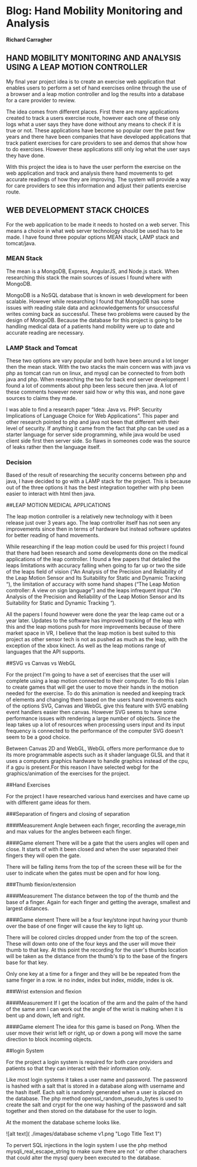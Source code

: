 # Blog: Hand Mobility Monitoring and Analysis

**Richard Carragher**

## HAND MOBILITY MONITORING AND ANALYSIS USING A LEAP MOTION CONTROLLER

My final year project idea is to create an exercise web application that enables users to perform a set of hand exercises online through the use of a browser and a leap motion controller and log the results into a database for a care provider to review.

The idea comes from different places. First there are many applications created to track a users exercise route, however each one of these only logs what a user says they have done without any means to check if it is true or not. These applications have become so popular over the past few years and there have been companies that have developed applications that track patient exercises for care providers to see and demos that show how to do exercises. However these applications still only log what the user says they have done.

With this project the idea is to have the user perform the exercise on the web application and track and analysis there hand movements to get accurate readings of how they are improving. The system will provide a way for care providers to see this information and adjust their patients exercise route.

## WEB DEVELOPMENT STACK CHOICES

For the web application to be made it needs to hosted on a web server. This means a choice in what web server technology should be used has to be made. I have found three popular options MEAN stack, LAMP stack and tomcat/java.

### MEAN Stack
The mean is a MongoDB, Express,  AngularJS, and Node.js stack.  When researching this stack the main sources of issues I found where with MongoDB.

MongoDB is a  NoSQL database that is known in web development for been scalable. However while researching I found that MongoDB has some issues with reading stale data and acknowledgements for unsuccessful  writes coming back as successful. These two problems were caused by the design of MongoDB. Because the database for this project is going to be handling medical data of a patients hand mobility were up to date and accurate reading are necessary.

### LAMP Stack and Tomcat
These two options are vary popular and both have been around a lot longer then the mean stack. With the two stacks the main concern was with java vs php as tomcat can run on linux, and mysql can be connected to from both java and php. When researching the two for back end server development I found a lot of comments about php been less secure then java. A lot of these comments however never said how or why this was, and none gave sources to claims they made.

I was able to find a research paper  “Idea: Java vs. PHP: Security Implications of Language Choice for Web Applications”. This paper and other research pointed to php and java not been that different with their level of security. If anything it came from the fact that php can be used as a starter language for server side programming, while java would be used client side first then server side. So flaws in someones code was the source of leaks rather then the language itself.

### Decision
Based of the result of researching the security concerns between php and java, I have decided to go with a LAMP stack for the project. This is because out of the three options it has the best integration together with php been easier to interact with html then java.

##LEAP MOTION MEDICAL APPLICATIONS

The leap motion controller is a relatively new technology with it been release just over 3  years ago. The leap controller itself has not seen any improvements since then in terms of hardware but instead software updates for better reading of hand movements.

While researching if the leap motion could be used for this project I found that there had been research and some developments done on the medical applications of the leap controller. I found a few papers that detailed the leaps limitations with accuracy falling when going to far up or two the side of the leaps field of vision (“An Analysis of the Precision and Reliability of the Leap Motion Sensor and Its Suitability for Static and Dynamic Tracking “), the limitation of accuracy with some hand shapes (“The Leap Motion controller: A view on sign language”) and the leaps infrequent input (“An Analysis of the Precision and Reliability of the Leap Motion Sensor and Its Suitability for Static and Dynamic Tracking “).

All the papers I found however were done the year the leap came out or a year later. Updates to the software has improved tracking of the leap with this and the leap motions push for more improvements because of there market space in VR, I believe that the leap motion is best suited to this project as other sensor tech is not as pushed as much as the leap, with the exception of the xbox kinect. As well as the leap motions range of languages that the API supports.

##SVG vs Canvas vs WebGL

For the project I'm going to have a set of exercises that the user will complete using a leap motion connected to their computer. To do this I plan to create games that will get the user to move their hands in the motion needed for the exercise. To do this animation is needed and keeping track of elements and changing them based on the users hand movements each of the options SVG, Canvas and WebGL give this feature with SVG enabling event handlers easier then canvas. However SVG seems to have some performance issues with rendering a large number of objects. Since the leap takes up a lot of resources when processing users input and its input frequency is connected to the performance of the computer SVG doesn't seem to be a good choice.

Between Canvas 2D and WebGL, WebGL offers more performance due to its more programmable aspects such as it shader language GLSL and that it uses a computers graphics hardware to handle graphics instead of the cpu, if a gpu is present.For this reason I have selected webgl for the graphics/animation of the exercises for the project.

##Hand Exercises 

For the project I have researched various hand exercises and have came up with different game ideas for them.

###Separation of fingers and closing of separation

####Measurement
 Angle between each finger, recording the average,min and max values for the angles between each finger.
 
####Game element
There will be a gate that the users angles will open and close. It starts of with it been closed and when the user separated their fingers they will open the gate.
 
There will be falling items from the top of the screen these will be for the user to indicate when the gates must be open and for how long.

###Thumb flexion/extension

####Measurement
The distance between the top of the thumb and the base of a finger. Again for each finger and getting the average, smallest and largest distances.
 
####Game element
There will be a four key/stone input having your thumb over the base of one finger will cause the key to light up.
 
There will be colored circles dropped under from the top of the screen. These will down onto one of the four keys and the user will move their thumb to that key. At this point the recording for the user's thumbs location will be taken as the distance from the thumb's tip to the base of the fingers base for that key.
  
Only one key at a time for a finger and they will be be repeated from the same finger in a row. ie no index, index but index, middle, index is ok.


###Wrist extension and flexion

####Measurement
If I get the location of the arm and the palm of the hand of the same arm I can work out the angle of the wrist is making when it is bent up and down, left and right.
 
####Game element
The idea for this game is based on Pong. When the user move their wrist left or right, up or down a pong will move the same direction to block incoming objects. 

##login System

For the project a login system is required for both care providers and patients so that they can interact with their information only.

Like most login systems it takes a user name and password. The password is hashed with a salt that is stored in a database along with username and the hash itself. Each salt is randomly generated when a user is placed on the database. The php method openssl_random_pseudo_bytes is used to create the salt and crypt for the one way hashing of the password and salt together and then stored on the database for the user to login.
 
At the moment the database scheme looks like.

![alt text]( ./images/database scheme v1.png "Logo Title Text 1")

To pervert SQL injections in the login system I use the php method  mysqli_real_escape_string to make sure there are not ' or other charachers that could alter the mysql query been executed to the database.